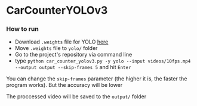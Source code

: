 # CarCounterYOLOv3
### How to run
- Download `.weights` file for YOLO [here](https://yadi.sk/d/rrlsHZFHyPmnCA)
- Move `.weights` file to `yolo/` folder
- Go to the project's repository via command line
- type `python car_counter_yolov3.py -y yolo --input videos/10fps.mp4 --output output --skip-frames 5` and hit `Enter`

You can change the `skip-frames` parameter (the higher it is, the faster the program works). But the accuracy will be lower

The proccessed video will be saved to the `output/` folder
